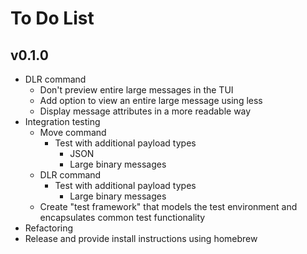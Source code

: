 # To Do List

## v0.1.0

* DLR command
  * Don't preview entire large messages in the TUI
  * Add option to view an entire large message using less
  * Display message attributes in a more readable way
* Integration testing
  * Move command
    * Test with additional payload types
      * JSON
      * Large binary messages
  * DLR command
    * Test with additional payload types
      * Large binary messages
  * Create "test framework" that models the test environment and encapsulates common test functionality
* Refactoring
* Release and provide install instructions using homebrew
